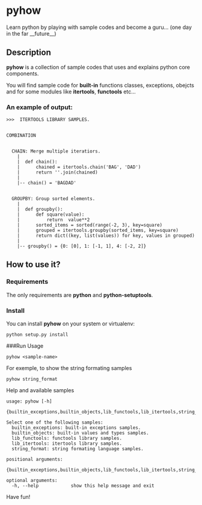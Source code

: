 # pyhow
Learn python by playing with sample codes and become a guru... (one day in the far \_\_future\_\_)

## Description
**pyhow** is a collection of sample codes that uses and explains python core components.

You will find sample code for **built-in** functions classes, exceptions, obejcts and for some modules like **itertools**, **functools** etc...

### An example of output:
```
>>>  ITERTOOLS LIBRARY SAMPLES.


COMBINATION


  CHAIN: Merge multiple iteratiors.
    |
    |  def chain():
    |      chained = itertools.chain('BAG', 'DAD')
    |      return ''.join(chained)
    |
    |-- chain() = 'BAGDAD'


  GROUPBY: Group sorted elements.
    |
    |  def groupby():
    |      def square(value):
    |          return  value**2
    |      sorted_items = sorted(range(-2, 3), key=square)
    |      grouped = itertools.groupby(sorted_items, key=square)
    |      return dict((key, list(values)) for key, values in grouped)
    |
    |-- groupby() = {0: [0], 1: [-1, 1], 4: [-2, 2]}

```

## How to use it?
### Requirements
The only requirements are **python** and **python-setuptools**.

### Install
You can install **pyhow** on your system or virtualenv:
```
python setup.py install
```

###Run
Usage
```
pyhow <sample-name>
```
For exemple, to show the string formating samples
```
pyhow string_format
```
Help and available samples
```
usage: pyhow [-h]
             {builtin_exceptions,builtin_objects,lib_functools,lib_itertools,string_format}

Select one of the following samples:
  builtin_exceptions: built-in exceptions samples.
  builtin_objects: built-in values and types samples.
  lib_functools: functools library samples.
  lib_itertools: itertools library samples.
  string_format: string formating language samples.

positional arguments:
  {builtin_exceptions,builtin_objects,lib_functools,lib_itertools,string_format}

optional arguments:
  -h, --help            show this help message and exit
```

Have fun!
